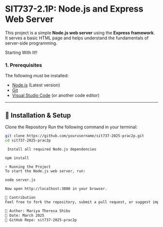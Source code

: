 # SIT737-2.1P: Node.js and Express Web Server

This project is a simple **Node.js web server** using the **Express framework**. It serves a basic HTML page and helps understand the fundamentals of server-side programming.

Starting With It!!

### **1. Prerequisites**
The following must be installed:
- [Node.js](https://nodejs.org/) (Latest version)
- [Git](https://git-scm.com/)
- [Visual Studio Code](https://code.visualstudio.com/) (or another code editor)


---

## 🔧 Installation & Setup

Clone the Repository
Run the following command in your terminal:
```sh
git clone https://github.com/yourusername/sit737-2025-prac2p.git
cd sit737-2025-prac2p

 Install all required Node.js dependencies

npm install

⚡ Running the Project
To start the Node.js web server, run:

node server.js

Now open http://localhost:3000 in your browser.

🤝 Contribution
Feel free to fork the repository, submit a pull request, or suggest improvements.

📌 Author: Mariya Theresa Shibu
📅 Date: March 2025
📌 GitHub Repo: sit737-2025-prac2p

